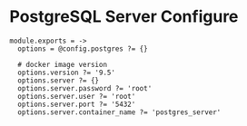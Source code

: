 
# PostgreSQL Server Configure

    module.exports = ->
      options = @config.postgres ?= {}
      
      # docker image version
      options.version ?= '9.5'
      options.server ?= {}
      options.server.password ?= 'root'
      options.server.user ?= 'root'
      options.server.port ?= '5432'
      options.server.container_name ?= 'postgres_server'

